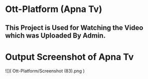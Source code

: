 # Ott-Platform (Apna Tv)
## This Project is Used for Watching the Video which was Uploaded By Admin.


# Output Screenshot of Apna Tv

![](
Ott-Platform/Screenshot (83).png )
